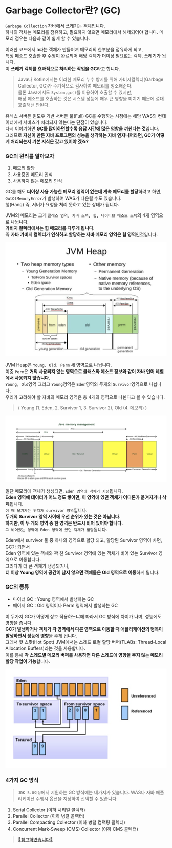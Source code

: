 # Garbage Collector란? (GC)

`Garbage Collection` 자바에서 쓰레기는 객체입니다.   
하나의 객체는 메모리를 점유하고, 필요하지 않으면 메모리에서 해제되어야 합니다. 메모리 점유는 다음과 같이 쉽게 할 수 있습니다.

이러한 코드에서 a라는 객체가 만들어져 메모리의 한부분을 점유하게 되고,  
특정 메소드 호출한 후 수행이 완료되어 해당 객체가 더이상 필요없는 객체, 쓰레기가 됩니다.   
이 **쓰레기 객체를 효과적으로 처리하는 작업을 GC**라고 합니다.

> Java나 Kotlin에서는 이러한 메모리 누수 방지를 위해 가비지컬렉터(Garbage Collector, GC)가 주기적으로 검사하여 메모리를 청소해준다.  
물론 Java에서도 `System,gc()`를 이용하여 호출할 수 있지만,  
해당 메소드를 호출하는 것은 시스템 성능에 매우 큰 영향을 미치기 때문에 절대 호출해선 안된다.

유닉스 서버든 윈도우 기반 서버든 풀(Full) GC를 수행하는 시점에는 해당 WAS의 컨테이너에서 서비스가 처리되지 않는다는 단점이 있습니다.  
다시 이야기하면 **GC를 많이하면할수록 응답 시간에 많은 영향을 끼친다는 것**입니다.   
그러므로 **자신이 만든 자바 프로그램의 성능을 생각하는 자바 엔지니어라면, GC가 어떻게 처리되는지 기본 지식은 갖고 있어야 겠죠?**

### GC의 원리를 알아보자
1. 메모리 할당
2. 사용중인 메모리 인식
3. 사용하지 않는 메모리 인식

GC를 해도 **더이상 사용 가능한 메모리 영역이 없는데 계속 메모리를 할당**하려고 하면, `OutOfMemoryError`가 발생하여 WAS가 다운될 수도 있습니다.  
행(Hang) 즉, 서버가 요청을 처리 못하고 있는 상태가 됩니다.

JVM의 메모리는 크게 `클래스 영역, 자바 스택, 힙, 네이티브 메소드 스택`의 4개 영역으로 나뉩니다.  
**가비지 컬렉터에서는 힙 메모리를 다루게 됩니다**.  
즉 **자바 가비지 컬렉터가 인식하고 할당하는 자바 메모리 영역은 힙 영역**인것입니다.

![](../img/gc-jvm-heap.png)

JVM Heap은 `Young, Old, Perm` 세 영역으로 나뉩니다.  
이중 `Perm`은 **거의 사용되지 않는 영역으로 클래스와 메소드 정보와 같이 자바 언어 레벨에서 사용되지 않습니다**.  
`Young, Old`영역 그리고 `Young`영역은 `Eden`영역와 두개의 `Survivor`영역으로 나뉩니다.  
우리가 고려해야 할 자바의 메모리 영역은 총 4개의 영역으로 나뉜다고 볼 수 있습니다.  
>  ( Young (1. Eden, 2. Survivor 1, 3. Survivor 2), Old (4. 메모리) )


![](../img/java-memory-management.png)

일단 메모리에 객체가 생성되면, `Eden 영역에 객체가 지정`됩니다.   
**Eden 영역에 데이터가 어느 정도 쌓이면, 이 영역에 있던 객체가 어디론가 옮겨지거나 삭제**됩니다.  
`이 때 옮겨가는 위치가 survivor 영역`입니다.  
**두개의 Survivor 영역 사이에 우선 순위가 있는 것은 아닙니다.**  
**하지만, 이 두 개의 영역 중 한 영역은 반드시 비어 있어야 합니다.**  
`그 비어있는 영역에 Eden 영역에 있던 객체가 할당`됩니다.

Eden에서 survivor 둘 중 하나의 영역으로 할당 되고,  할당된 Survivor 영역이 차면, GC가 되면서  
Eden 영역에 있는 객체와 꽉 찬 Survivor 영역에 있는 객체가 비어 있는 Survivor 영역으로 이동합니다.  
그러다가 더 큰 객체가 생성되거나,  
**더 이상 Young 영역에 공간이 남지 않으면 객체들은 Old 영역으로 이동**하게 됩니다.

### GC의 종류
* 마이너 GC : Young 영역에서 발생하는 GC
* 메이저 GC : Old 영역이나 Perm 영역에서 발생하는 GC

이 두가지 GC가 어떻게 상호 작용하느냐에 따라서 GC 방식에 차이가 나며,  성능에도 영향을 줍니다.  
**GC가 발생하거나 객체가 각 영역에서 다른 영역으로 이동할 때 애플리케이션의 병목이 발생하면서 성능에 영향**을 주게 됩니다.  
그래서 핫 스팟(Hot Spot) JVM에서는 스레드 로컬 할당 버퍼(TLABs: Thread-Local Allocation Buffers)라는 것을 사용합니다.  
이를 통해 **각 스레드별 메모리 버퍼를 사용하면 다른 스레드에 영향을 주지 않는 메모리 할당 작업이 가능**합니다.

![](../img/gc-thread-buffer.png)

### 4가지 GC 방식
> `JDK 5.0이상`에서 지원하는 GC 방식에는 네가지가 있습니다. 
WAS나 자바 애플리케이션 수행시 옵션을 지정하여 선택할 수 있습니다.

1. Serial Collector (이하 시리얼 콜렉터)
2. Parallel Collector (이하 병렬 콜렉터)
3. Parallel Compacting Collector (이하 병렬 컴팩팅 콜렉터)
4. Concurrent Mark-Sweep (CMS) Collector (이하 CMS 콜렉터)

> [🙏참고하였습니다🙏](https://12bme.tistory.com/57)